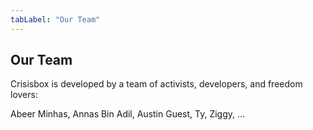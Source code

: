 ```yaml
---
tabLabel: "Our Team"
---
```


## Our Team

Crisisbox is developed by a team of activists, developers, and freedom lovers:

Abeer Minhas, Annas Bin Adil, Austin Guest, Ty, Ziggy, ...    
